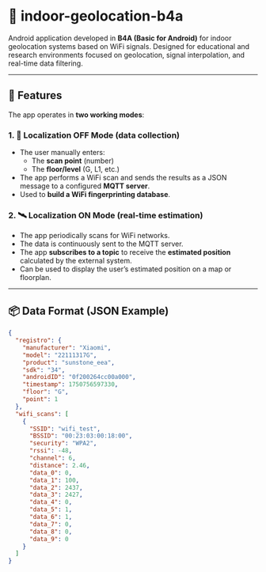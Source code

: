 # 📡 indoor-geolocation-b4a

Android application developed in **B4A (Basic for Android)** for indoor geolocation systems based on WiFi signals. Designed for educational and research environments focused on geolocation, signal interpolation, and real-time data filtering.

---

## 🚀 Features

The app operates in **two working modes**:

### 1. 🔘 Localization OFF Mode (data collection)
- The user manually enters:
  - The **scan point** (number)
  - The **floor/level** (G, L1, etc.)
- The app performs a WiFi scan and sends the results as a JSON message to a configured **MQTT server**.
- Used to **build a WiFi fingerprinting database**.

### 2. 🛰️ Localization ON Mode (real-time estimation)
- The app periodically scans for WiFi networks.
- The data is continuously sent to the MQTT server.
- The app **subscribes to a topic** to receive the **estimated position** calculated by the external system.
- Can be used to display the user’s estimated position on a map or floorplan.

---

## 📦 Data Format (JSON Example)

```json
{
  "registro": {
    "manufacturer": "Xiaomi",
    "model": "22111317G",
    "product": "sunstone_eea",
    "sdk": "34",
    "androidID": "0f200264cc00a000",
    "timestamp": 1750756597330,
    "floor": "G",
    "point": 1
  },
  "wifi_scans": [
    {
      "SSID": "wifi_test",
      "BSSID": "00:23:03:00:18:00",
      "security": "WPA2",
      "rssi": -48,
      "channel": 6,
      "distance": 2.46,
      "data_0": 0,
      "data_1": 100,
      "data_2": 2437,
      "data_3": 2427,
      "data_4": 0,
      "data_5": 1,
      "data_6": 1,
      "data_7": 0,
      "data_8": 0,
      "data_9": 0
    }
  ]
}


